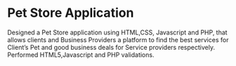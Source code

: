 # Pet Store Application

Designed a Pet Store application using HTML,CSS, Javascript and PHP, that allows clients and Business Providers a platform to find the best services for Client’s Pet and good business deals for Service providers respectively.
Performed HTML5,Javascript and PHP validations.
